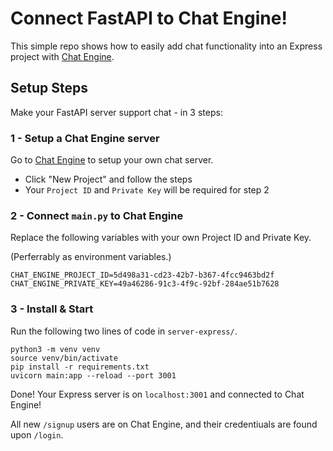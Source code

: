 # Connect FastAPI to Chat Engine!

This simple repo shows how to easily add chat functionality into an Express project with [Chat Engine](https://chatengine.io).


## Setup Steps

Make your FastAPI server support chat - in 3 steps:

### 1 - Setup a Chat Engine server

Go to [Chat Engine](https://chatengine.io) to setup your own chat server.

- Click "New Project" and follow the steps
- Your `Project ID` and `Private Key` will be required for step 2

### 2 - Connect `main.py` to Chat Engine

Replace the following variables with your own Project ID and Private Key.

(Perferrably as environment variables.)

```
CHAT_ENGINE_PROJECT_ID=5d498a31-cd23-42b7-b367-4fcc9463bd2f
CHAT_ENGINE_PRIVATE_KEY=49a46286-91c3-4f9c-92bf-284ae51b7628
```

### 3 - Install & Start

Run the following two lines of code in `server-express/`.

```
python3 -m venv venv
source venv/bin/activate
pip install -r requirements.txt
uvicorn main:app --reload --port 3001
```

Done! Your Express server is on `localhost:3001` and connected to Chat Engine!

All new `/signup` users are on Chat Engine, and their credentiuals are found upon `/login`.


